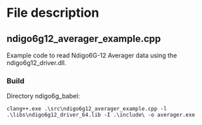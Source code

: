 # File description

## ndigo6g12_averager_example.cpp
Example code to read Ndigo6G-12 Averager data using the ndigo6g12_driver.dll.

### Build
Directory ndigo6g_babel:
```
clang++.exe .\src\ndigo6g12_averager_example.cpp -l .\libs\ndigo6g12_driver_64.lib -I .\include\ -o averager.exe
```
